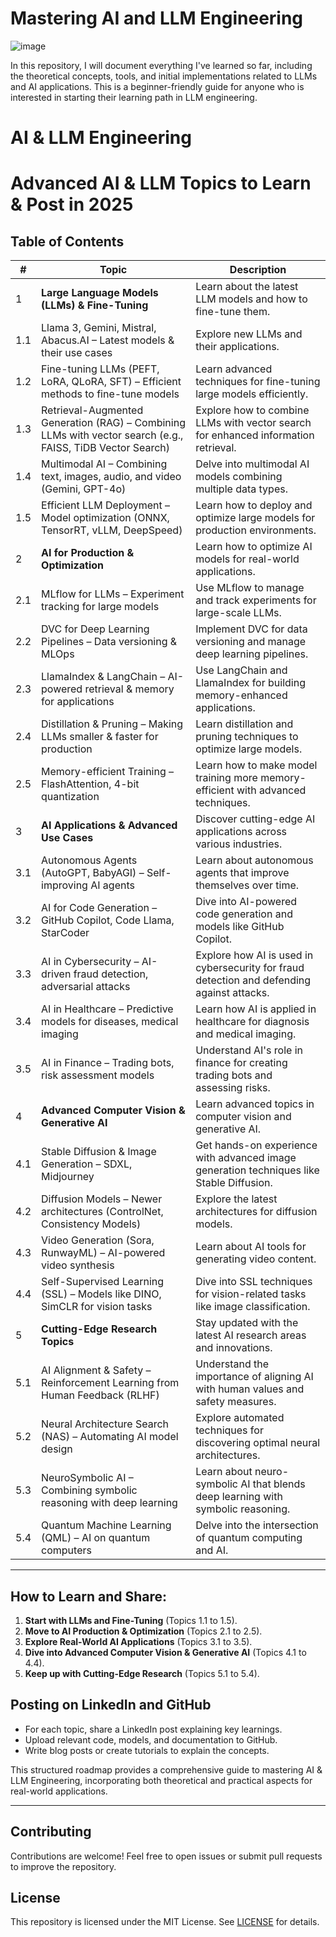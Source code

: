 # Mastering AI and LLM Engineering 
![image](https://github.com/user-attachments/assets/ba0b3fdc-6b1e-48be-85fb-0820d8d8b8ed)

 In this repository, I will document everything I've learned so far, including the theoretical concepts, tools, and initial implementations related to LLMs and AI applications. This is a beginner-friendly guide for anyone who is interested in starting their learning path in LLM engineering.

# AI & LLM Engineering 
# Advanced AI & LLM Topics to Learn & Post in 2025

## Table of Contents

| #  | Topic                                                       | Description                                                                 |
|----|-------------------------------------------------------------|-----------------------------------------------------------------------------|
| 1  | **Large Language Models (LLMs) & Fine-Tuning**              | Learn about the latest LLM models and how to fine-tune them.                |
| 1.1| Llama 3, Gemini, Mistral, Abacus.AI – Latest models & their use cases | Explore new LLMs and their applications.                                    |
| 1.2| Fine-tuning LLMs (PEFT, LoRA, QLoRA, SFT) – Efficient methods to fine-tune models | Learn advanced techniques for fine-tuning large models efficiently.           |
| 1.3| Retrieval-Augmented Generation (RAG) – Combining LLMs with vector search (e.g., FAISS, TiDB Vector Search) | Explore how to combine LLMs with vector search for enhanced information retrieval. |
| 1.4| Multimodal AI – Combining text, images, audio, and video (Gemini, GPT-4o) | Delve into multimodal AI models combining multiple data types.              |
| 1.5| Efficient LLM Deployment – Model optimization (ONNX, TensorRT, vLLM, DeepSpeed) | Learn how to deploy and optimize large models for production environments.    |
| 2  | **AI for Production & Optimization**                        | Learn how to optimize AI models for real-world applications.                |
| 2.1| MLflow for LLMs – Experiment tracking for large models      | Use MLflow to manage and track experiments for large-scale LLMs.             |
| 2.2| DVC for Deep Learning Pipelines – Data versioning & MLOps   | Implement DVC for data versioning and manage deep learning pipelines.       |
| 2.3| LlamaIndex & LangChain – AI-powered retrieval & memory for applications | Use LangChain and LlamaIndex for building memory-enhanced applications.     |
| 2.4| Distillation & Pruning – Making LLMs smaller & faster for production | Learn distillation and pruning techniques to optimize large models.         |
| 2.5| Memory-efficient Training – FlashAttention, 4-bit quantization | Learn how to make model training more memory-efficient with advanced techniques. |
| 3  | **AI Applications & Advanced Use Cases**                    | Discover cutting-edge AI applications across various industries.           |
| 3.1| Autonomous Agents (AutoGPT, BabyAGI) – Self-improving AI agents | Learn about autonomous agents that improve themselves over time.            |
| 3.2| AI for Code Generation – GitHub Copilot, Code Llama, StarCoder | Dive into AI-powered code generation and models like GitHub Copilot.        |
| 3.3| AI in Cybersecurity – AI-driven fraud detection, adversarial attacks | Explore how AI is used in cybersecurity for fraud detection and defending against attacks. |
| 3.4| AI in Healthcare – Predictive models for diseases, medical imaging | Learn how AI is applied in healthcare for diagnosis and medical imaging.    |
| 3.5| AI in Finance – Trading bots, risk assessment models        | Understand AI's role in finance for creating trading bots and assessing risks. |
| 4  | **Advanced Computer Vision & Generative AI**                | Learn advanced topics in computer vision and generative AI.                |
| 4.1| Stable Diffusion & Image Generation – SDXL, Midjourney      | Get hands-on experience with advanced image generation techniques like Stable Diffusion. |
| 4.2| Diffusion Models – Newer architectures (ControlNet, Consistency Models) | Explore the latest architectures for diffusion models.                     |
| 4.3| Video Generation (Sora, RunwayML) – AI-powered video synthesis | Learn about AI tools for generating video content.                         |
| 4.4| Self-Supervised Learning (SSL) – Models like DINO, SimCLR for vision tasks | Dive into SSL techniques for vision-related tasks like image classification. |
| 5  | **Cutting-Edge Research Topics**                            | Stay updated with the latest AI research areas and innovations.             |
| 5.1| AI Alignment & Safety – Reinforcement Learning from Human Feedback (RLHF) | Understand the importance of aligning AI with human values and safety measures. |
| 5.2| Neural Architecture Search (NAS) – Automating AI model design | Explore automated techniques for discovering optimal neural architectures.   |
| 5.3| NeuroSymbolic AI – Combining symbolic reasoning with deep learning | Learn about neuro-symbolic AI that blends deep learning with symbolic reasoning. |
| 5.4| Quantum Machine Learning (QML) – AI on quantum computers    | Delve into the intersection of quantum computing and AI.                    |

---

## How to Learn and Share:
1. **Start with LLMs and Fine-Tuning** (Topics 1.1 to 1.5).
2. **Move to AI Production & Optimization** (Topics 2.1 to 2.5).
3. **Explore Real-World AI Applications** (Topics 3.1 to 3.5).
4. **Dive into Advanced Computer Vision & Generative AI** (Topics 4.1 to 4.4).
5. **Keep up with Cutting-Edge Research** (Topics 5.1 to 5.4).

## Posting on LinkedIn and GitHub
- For each topic, share a LinkedIn post explaining key learnings.
- Upload relevant code, models, and documentation to GitHub.
- Write blog posts or create tutorials to explain the concepts.



This structured roadmap provides a comprehensive guide to mastering AI & LLM Engineering, incorporating both theoretical and practical aspects for real-world applications.


---

## Contributing
Contributions are welcome! Feel free to open issues or submit pull requests to improve the repository.

## License
This repository is licensed under the MIT License. See [LICENSE](./LICENSE) for details.
